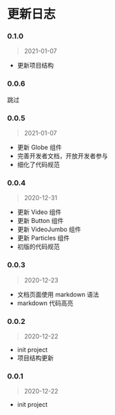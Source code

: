 # 更新日志

### 0.1.0
> 2021-01-07
- 更新项目结构

### 0.0.6
跳过

### 0.0.5
> 2021-01-07
- 更新 Globe 组件
- 完善开发者文档，开放开发者参与
- 细化了代码规范

### 0.0.4
> 2020-12-31
- 更新 Video 组件
- 更新 Button 组件
- 更新 VideoJumbo 组件
- 更新 Particles 组件
- 初版的代码规范

### 0.0.3
> 2020-12-23

- 文档页面使用 markdown 语法
- markdown 代码高亮

### 0.0.2
> 2020-12-22

- init project
- 项目结构更新

### 0.0.1
> 2020-12-22

- init project